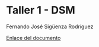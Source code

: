# Taller 1 - DSM
Fernando José Sigüenza Rodríguez


[Enlace del documento](https://docs.google.com/document/d/1Y5yMU4C0mx4Ro1x0pdZdwjmzPb7PEKtOpqQpFI9Mb0E/edit?usp=sharing)
